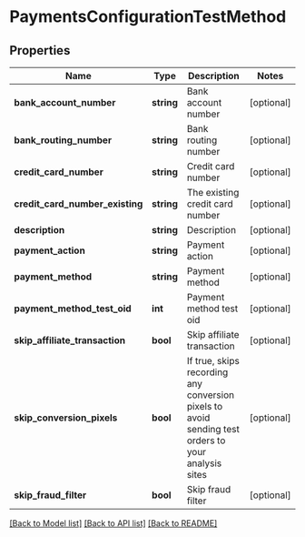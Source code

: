 # PaymentsConfigurationTestMethod

## Properties
Name | Type | Description | Notes
------------ | ------------- | ------------- | -------------
**bank_account_number** | **string** | Bank account number | [optional] 
**bank_routing_number** | **string** | Bank routing number | [optional] 
**credit_card_number** | **string** | Credit card number | [optional] 
**credit_card_number_existing** | **string** | The existing credit card number | [optional] 
**description** | **string** | Description | [optional] 
**payment_action** | **string** | Payment action | [optional] 
**payment_method** | **string** | Payment method | [optional] 
**payment_method_test_oid** | **int** | Payment method test oid | [optional] 
**skip_affiliate_transaction** | **bool** | Skip affiliate transaction | [optional] 
**skip_conversion_pixels** | **bool** | If true, skips recording any conversion pixels to avoid sending test orders to your analysis sites | [optional] 
**skip_fraud_filter** | **bool** | Skip fraud filter | [optional] 

[[Back to Model list]](../README.md#documentation-for-models) [[Back to API list]](../README.md#documentation-for-api-endpoints) [[Back to README]](../README.md)


